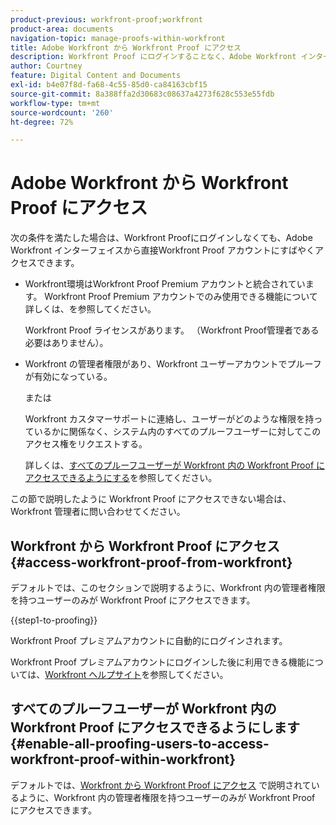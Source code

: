 ```yaml
---
product-previous: workfront-proof;workfront
product-area: documents
navigation-topic: manage-proofs-within-workfront
title: Adobe Workfront から Workfront Proof にアクセス
description: Workfront Proof にログインすることなく、Adobe Workfront インターフェイスから直接 Workfront Proof アカウントにすばやくアクセスできます。
author: Courtney
feature: Digital Content and Documents
exl-id: b4e07f8d-fa68-4c55-85d0-ca84163cbf15
source-git-commit: 8a388ffa2d30683c08637a4273f628c553e55fdb
workflow-type: tm+mt
source-wordcount: '260'
ht-degree: 72%

---
```


# Adobe Workfront から Workfront Proof にアクセス

次の条件を満たした場合は、Workfront Proofにログインしなくても、Adobe Workfront インターフェイスから直接Workfront Proof アカウントにすばやくアクセスできます。

* Workfront環境はWorkfront Proof Premium アカウントと統合されています。 Workfront Proof Premium アカウントでのみ使用できる機能について詳しくは、を参照してください。

  Workfront Proof ライセンスがあります。 （Workfront Proof管理者である必要はありません）。

* Workfront の管理者権限があり、Workfront ユーザーアカウントでプルーフが有効になっている。

  または

  Workfront カスタマーサポートに連絡し、ユーザーがどのような権限を持っているかに関係なく、システム内のすべてのプルーフユーザーに対してこのアクセス権をリクエストする。

  詳しくは、[すべてのプルーフユーザーが Workfront 内の Workfront Proof にアクセスできるようにする](#enable-all-proofing-users-to-access-workfront-proof-within-workfront)を参照してください。

この節で説明したように Workfront Proof にアクセスできない場合は、Workfront 管理者に問い合わせてください。

## Workfront から Workfront Proof にアクセス {#access-workfront-proof-from-workfront}

デフォルトでは、このセクションで説明するように、Workfront 内の管理者権限を持つユーザーのみが Workfront Proof にアクセスできます。

{{step1-to-proofing}}

Workfront Proof プレミアムアカウントに自動的にログインされます。

Workfront Proof プレミアムアカウントにログインした後に利用できる機能については、[Workfront ヘルプサイト](https://support.workfront.com)を参照してください。

## すべてのプルーフユーザーが Workfront 内の Workfront Proof にアクセスできるようにします {#enable-all-proofing-users-to-access-workfront-proof-within-workfront}

デフォルトでは、[Workfront から Workfront Proof にアクセス](#access-workfront-proof-from-workfront) で説明されているように、Workfront 内の管理者権限を持つユーザーのみが Workfront Proof にアクセスできます。
